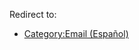 Redirect to:

*   [Category:Email (Español)](/index.php/Category:Email_(Espa%C3%B1ol) "Category:Email (Español)")